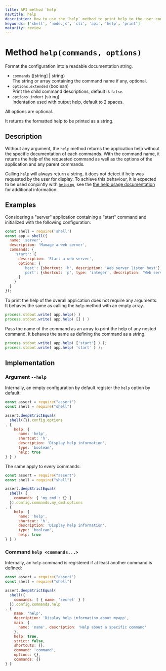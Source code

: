 ```yaml
---
title: API method `help`
navtitle: help
description: How to use the `help` method to print help to the user console.
keywords: ['shell', 'node.js', 'cli', 'api', 'help', 'print']
maturity: review
---
```


# Method `help(commands, options)`

Format the configuration into a readable documentation string.

* `commands` ([string] | string)   
  The string or array containing the command name if any, optional.
* `options.extended` (boolean)   
  Print the child command descriptions, default is `false`.
* `options.indent` (string)   
  Indentation used with output help, default to 2 spaces.

All options are optional.

It returns the formatted help to be printed as a string.

## Description

Without any argument, the `help` method returns the application help without the specific documentation of each commands. With the command name, it returns the help of the requested command as well as the options of the application and any parent commands.

Calling `help` will always return a string, it does not detect if help was requested by the user for display. To achieve this behaviour, it is expected to be used conjointly with [`helping`](/api/helping/), see the [the help usage documentation](/usage/help/) for additional information.

## Examples

Considering a "server" application containing a "start" command and initialized with the following configuration:

```js
const shell = require('shell')
const app = shell({
  name: 'server',
  description: 'Manage a web server',
  commands: {
    'start': {
      description: 'Start a web server',
      options: {
        'host': {shortcut: 'h', description: 'Web server listen host'},
        'port': {shortcut: 'p', type: 'integer', description: 'Web server listen port'}
      }
    }
  }
});
```

To print the help of the overall application does not require any arguments. It behaves the same as calling the `help` method with an empty array.

```js
process.stdout.write( app.help() )
process.stdout.write( app.help( [] ) )
```

Pass the name of the command as an array to print the help of any nested command. It behaves the same as defining the command as a string.

```js
process.stdout.write( app.help( ['start'] ) );
process.stdout.write( app.help( 'start' ) );
```

## Implementation

### Argument `--help`

Internally, an empty configuration by default register the `help` option by default:

```js
const assert = require("assert")
const shell = require("shell")

assert.deepStrictEqual(
  shell({}).config.options
, {
    help: {
      name: 'help',
      shortcut: 'h',
      description: 'Display help information',
      type: 'boolean',
      help: true
} } )
```

The same apply to every commands:

```js
const assert = require("assert")
const shell = require("shell")

assert.deepStrictEqual(
  shell( {
    commands: { 'my_cmd': {} }
  }).config.commands.my_cmd.options
, {
    help: {
      name: 'help',
      shortcut: 'h',
      description: 'Display help information',
      type: 'boolean',
      help: true
} } )
```

### Command `help <commands...>`

Internally, an `help` command is registered if at least another command is defined:

```js
const assert = require("assert")
const shell = require("shell")

assert.deepStrictEqual(
  shell({
    commands: [ { name: 'secret' } ]
  }).config.commands.help
, {
    name: 'help',
    description: 'Display help information about myapp',
    main: {
      name: 'name', description: 'Help about a specific command' 
    },
    help: true,
    strict: false,
    shortcuts: {},
    command: 'command',
    options: {},
    commands: {}
} )
```
